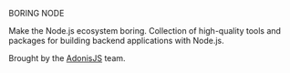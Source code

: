 BORING NODE

Make the Node.js ecosystem boring. Collection of high-quality tools and packages for building backend applications with Node.js.

Brought by the [AdonisJS](https://adonisjs.com) team.
